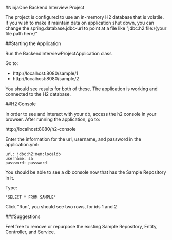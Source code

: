 #NinjaOne Backend Interview Project

The project is configured to use an in-memory H2 database that is volatile. If you wish to make it maintain data on application shut down, you can change the spring.database.jdbc-url to point at a file like "jdbc:h2:file:/{your file path here}"

##Starting the Application

Run the BackendInterviewProjectApplication class

Go to:
* http://localhost:8080/sample/1
* http://localhost:8080/sample/2

You should see results for both of these. The application is working and connected to the H2 database. 

##H2 Console 

In order to see and interact with your db, access the h2 console in your browser.
After running the application, go to:

http://localhost:8080/h2-console

Enter the information for the url, username, and password in the application.yml:
```
url: jdbc:h2:mem:localdb
username: sa 
password: password
```


You should be able to see a db console now that has the Sample Repository in it.

Type:

```
"SELECT * FROM SAMPLE"
````

Click "Run", you should see two rows, for ids 1 and 2

###Suggestions

Feel free to remove or repurpose the existing Sample Repository, Entity, Controller, and Service. 
